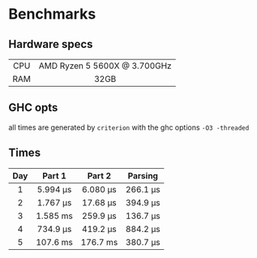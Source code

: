 # Benchmarks

## Hardware specs

|       |                              |
| :---: | :--------------------------: |
|  CPU  | AMD Ryzen 5 5600X @ 3.700GHz |
|  RAM  |             32GB             |

## GHC opts

all times are generated by `criterion` with the ghc options `-O3 -threaded`

## Times

|  Day  |  Part 1  |  Part 2  | Parsing  |
| :---: | :------: | :------: | :------: |
|   1   | 5.994 μs | 6.080 μs | 266.1 μs |
|   2   | 1.767 μs | 17.68 μs | 394.9 μs |
|   3   | 1.585 ms | 259.9 μs | 136.7 μs |
|   4   | 734.9 μs | 419.2 μs | 884.2 μs |
|   5   | 107.6 ms | 176.7 ms | 380.7 μs |